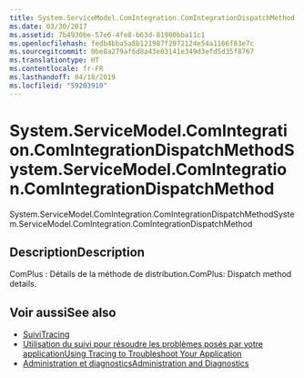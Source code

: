 ```yaml
---
title: System.ServiceModel.ComIntegration.ComIntegrationDispatchMethod
ms.date: 03/30/2017
ms.assetid: 7b4930be-57e6-4fe8-b63d-81900bba11c1
ms.openlocfilehash: fedb4bba5a8b121987f2072124e54a1166f83e7c
ms.sourcegitcommit: 0be8a279af6d8a43e03141e349d3efd5d35f8767
ms.translationtype: HT
ms.contentlocale: fr-FR
ms.lasthandoff: 04/18/2019
ms.locfileid: "59203910"
---
```

# <a name="systemservicemodelcomintegrationcomintegrationdispatchmethod"></a><span data-ttu-id="c6197-102">System.ServiceModel.ComIntegration.ComIntegrationDispatchMethod</span><span class="sxs-lookup"><span data-stu-id="c6197-102">System.ServiceModel.ComIntegration.ComIntegrationDispatchMethod</span></span>
<span data-ttu-id="c6197-103">System.ServiceModel.ComIntegration.ComIntegrationDispatchMethod</span><span class="sxs-lookup"><span data-stu-id="c6197-103">System.ServiceModel.ComIntegration.ComIntegrationDispatchMethod</span></span>  
  
## <a name="description"></a><span data-ttu-id="c6197-104">Description</span><span class="sxs-lookup"><span data-stu-id="c6197-104">Description</span></span>  
 <span data-ttu-id="c6197-105">ComPlus : Détails de la méthode de distribution.</span><span class="sxs-lookup"><span data-stu-id="c6197-105">ComPlus: Dispatch method details.</span></span>  
  
## <a name="see-also"></a><span data-ttu-id="c6197-106">Voir aussi</span><span class="sxs-lookup"><span data-stu-id="c6197-106">See also</span></span>

- [<span data-ttu-id="c6197-107">Suivi</span><span class="sxs-lookup"><span data-stu-id="c6197-107">Tracing</span></span>](../../../../../docs/framework/wcf/diagnostics/tracing/index.md)
- [<span data-ttu-id="c6197-108">Utilisation du suivi pour résoudre les problèmes posés par votre application</span><span class="sxs-lookup"><span data-stu-id="c6197-108">Using Tracing to Troubleshoot Your Application</span></span>](../../../../../docs/framework/wcf/diagnostics/tracing/using-tracing-to-troubleshoot-your-application.md)
- [<span data-ttu-id="c6197-109">Administration et diagnostics</span><span class="sxs-lookup"><span data-stu-id="c6197-109">Administration and Diagnostics</span></span>](../../../../../docs/framework/wcf/diagnostics/index.md)
